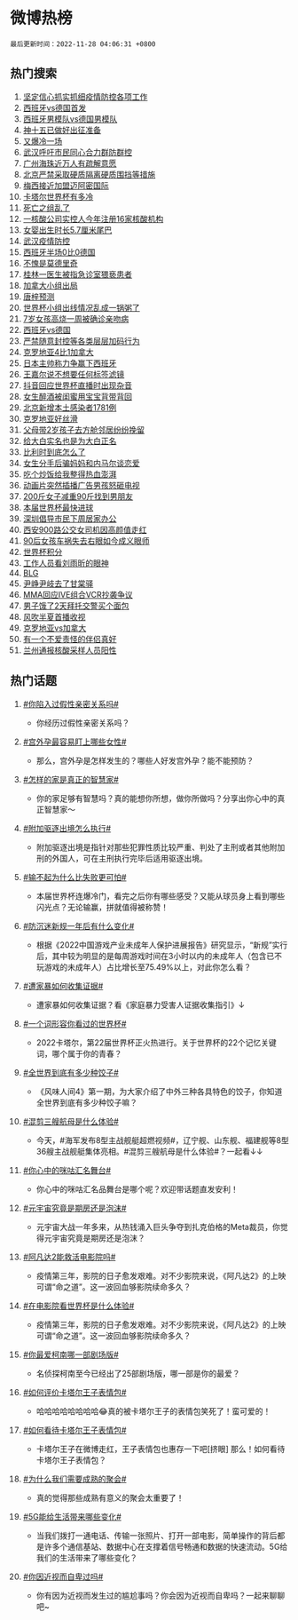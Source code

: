 # 微博热榜

`最后更新时间：2022-11-28 04:06:31 +0800`

## 热门搜索

1. [坚定信心抓实抓细疫情防控各项工作](https://m.weibo.cn/search?containerid=100103type%3D1%26t%3D10%26q%3D%23%E5%9D%9A%E5%AE%9A%E4%BF%A1%E5%BF%83%E6%8A%93%E5%AE%9E%E6%8A%93%E7%BB%86%E7%96%AB%E6%83%85%E9%98%B2%E6%8E%A7%E5%90%84%E9%A1%B9%E5%B7%A5%E4%BD%9C%23&stream_entry_id=51&isnewpage=1&extparam=seat%3D1%26cate%3D10103%26pos%3D0%26dgr%3D0%26c_type%3D51%26filter_type%3Drealtimehot%26display_time%3D1669579590%26pre_seqid%3D166957959002402516659&luicode=10000011&lfid=106003type%253D25%2526t%253D3%2526disable_hot%253D1%2526filter_type%253Drealtimehot)
1. [西班牙vs德国首发](https://m.weibo.cn/search?containerid=100103type%3D1%26t%3D10%26q%3D%23%E8%A5%BF%E7%8F%AD%E7%89%99vs%E5%BE%B7%E5%9B%BD%E9%A6%96%E5%8F%91%23&stream_entry_id=31&isnewpage=1&extparam=seat%3D1%26lcate%3D5001%26cate%3D5001%26band_rank%3D1%26filter_type%3Drealtimehot%26flag%3D1%26dgr%3D0%26realpos%3D1%26q%3D%2523%25E8%25A5%25BF%25E7%258F%25AD%25E7%2589%2599vs%25E5%25BE%25B7%25E5%259B%25BD%25E9%25A6%2596%25E5%258F%2591%2523%26c_type%3D31%26pos%3D0%26display_time%3D1669579590%26pre_seqid%3D166957959002402516659&luicode=10000011&lfid=106003type%253D25%2526t%253D3%2526disable_hot%253D1%2526filter_type%253Drealtimehot)
1. [西班牙男模队vs德国男模队](https://m.weibo.cn/search?containerid=100103type%3D1%26t%3D10%26q%3D%23%E8%A5%BF%E7%8F%AD%E7%89%99%E7%94%B7%E6%A8%A1%E9%98%9Fvs%E5%BE%B7%E5%9B%BD%E7%94%B7%E6%A8%A1%E9%98%9F%23&stream_entry_id=31&isnewpage=1&extparam=seat%3D1%26lcate%3D5001%26cate%3D5001%26band_rank%3D2%26filter_type%3Drealtimehot%26flag%3D1%26dgr%3D0%26realpos%3D2%26q%3D%2523%25E8%25A5%25BF%25E7%258F%25AD%25E7%2589%2599%25E7%2594%25B7%25E6%25A8%25A1%25E9%2598%259Fvs%25E5%25BE%25B7%25E5%259B%25BD%25E7%2594%25B7%25E6%25A8%25A1%25E9%2598%259F%2523%26c_type%3D31%26pos%3D1%26display_time%3D1669579590%26pre_seqid%3D166957959002402516659&luicode=10000011&lfid=106003type%253D25%2526t%253D3%2526disable_hot%253D1%2526filter_type%253Drealtimehot)
1. [神十五已做好出征准备](https://m.weibo.cn/search?containerid=100103type%3D1%26t%3D10%26q%3D%23%E7%A5%9E%E5%8D%81%E4%BA%94%E5%B7%B2%E5%81%9A%E5%A5%BD%E5%87%BA%E5%BE%81%E5%87%86%E5%A4%87%23&stream_entry_id=31&isnewpage=1&extparam=seat%3D1%26lcate%3D5001%26cate%3D5001%26band_rank%3D3%26filter_type%3Drealtimehot%26flag%3D0%26dgr%3D0%26realpos%3D3%26q%3D%2523%25E7%25A5%259E%25E5%258D%2581%25E4%25BA%2594%25E5%25B7%25B2%25E5%2581%259A%25E5%25A5%25BD%25E5%2587%25BA%25E5%25BE%2581%25E5%2587%2586%25E5%25A4%2587%2523%26c_type%3D31%26pos%3D2%26display_time%3D1669579590%26pre_seqid%3D166957959002402516659&luicode=10000011&lfid=106003type%253D25%2526t%253D3%2526disable_hot%253D1%2526filter_type%253Drealtimehot)
1. [又爆冷一场](https://m.weibo.cn/search?containerid=100103type%3D1%26t%3D10%26q%3D%23%E5%8F%88%E7%88%86%E5%86%B7%E4%B8%80%E5%9C%BA%23&stream_entry_id=31&isnewpage=1&extparam=seat%3D1%26lcate%3D5001%26cate%3D5001%26band_rank%3D4%26filter_type%3Drealtimehot%26flag%3D2%26dgr%3D0%26realpos%3D4%26q%3D%2523%25E5%258F%2588%25E7%2588%2586%25E5%2586%25B7%25E4%25B8%2580%25E5%259C%25BA%2523%26c_type%3D31%26pos%3D3%26display_time%3D1669579590%26pre_seqid%3D166957959002402516659&luicode=10000011&lfid=106003type%253D25%2526t%253D3%2526disable_hot%253D1%2526filter_type%253Drealtimehot)
1. [武汉呼吁市民同心合力群防群控](https://m.weibo.cn/search?containerid=100103type%3D1%26t%3D10%26q%3D%23%E6%AD%A6%E6%B1%89%E5%91%BC%E5%90%81%E5%B8%82%E6%B0%91%E5%90%8C%E5%BF%83%E5%90%88%E5%8A%9B%E7%BE%A4%E9%98%B2%E7%BE%A4%E6%8E%A7%23&stream_entry_id=31&isnewpage=1&extparam=seat%3D1%26lcate%3D5001%26cate%3D5001%26band_rank%3D5%26filter_type%3Drealtimehot%26flag%3D2%26dgr%3D0%26realpos%3D5%26q%3D%2523%25E6%25AD%25A6%25E6%25B1%2589%25E5%2591%25BC%25E5%2590%2581%25E5%25B8%2582%25E6%25B0%2591%25E5%2590%258C%25E5%25BF%2583%25E5%2590%2588%25E5%258A%259B%25E7%25BE%25A4%25E9%2598%25B2%25E7%25BE%25A4%25E6%258E%25A7%2523%26c_type%3D31%26pos%3D4%26display_time%3D1669579590%26pre_seqid%3D166957959002402516659&luicode=10000011&lfid=106003type%253D25%2526t%253D3%2526disable_hot%253D1%2526filter_type%253Drealtimehot)
1. [广州海珠近万人有疏解意愿](https://m.weibo.cn/search?containerid=100103type%3D1%26t%3D10%26q%3D%23%E5%B9%BF%E5%B7%9E%E6%B5%B7%E7%8F%A0%E8%BF%91%E4%B8%87%E4%BA%BA%E6%9C%89%E7%96%8F%E8%A7%A3%E6%84%8F%E6%84%BF%23&stream_entry_id=31&isnewpage=1&extparam=seat%3D1%26lcate%3D5001%26cate%3D5001%26band_rank%3D6%26filter_type%3Drealtimehot%26flag%3D16%26dgr%3D0%26realpos%3D6%26q%3D%2523%25E5%25B9%25BF%25E5%25B7%259E%25E6%25B5%25B7%25E7%258F%25A0%25E8%25BF%2591%25E4%25B8%2587%25E4%25BA%25BA%25E6%259C%2589%25E7%2596%258F%25E8%25A7%25A3%25E6%2584%258F%25E6%2584%25BF%2523%26c_type%3D31%26pos%3D5%26display_time%3D1669579590%26pre_seqid%3D166957959002402516659&luicode=10000011&lfid=106003type%253D25%2526t%253D3%2526disable_hot%253D1%2526filter_type%253Drealtimehot)
1. [北京严禁采取硬质隔离硬质围挡等措施](https://m.weibo.cn/search?containerid=100103type%3D1%26t%3D10%26q%3D%23%E5%8C%97%E4%BA%AC%E4%B8%A5%E7%A6%81%E9%87%87%E5%8F%96%E7%A1%AC%E8%B4%A8%E9%9A%94%E7%A6%BB%E7%A1%AC%E8%B4%A8%E5%9B%B4%E6%8C%A1%E7%AD%89%E6%8E%AA%E6%96%BD%23&stream_entry_id=31&isnewpage=1&extparam=seat%3D1%26lcate%3D5001%26cate%3D5001%26band_rank%3D7%26filter_type%3Drealtimehot%26flag%3D16%26dgr%3D0%26realpos%3D7%26q%3D%2523%25E5%258C%2597%25E4%25BA%25AC%25E4%25B8%25A5%25E7%25A6%2581%25E9%2587%2587%25E5%258F%2596%25E7%25A1%25AC%25E8%25B4%25A8%25E9%259A%2594%25E7%25A6%25BB%25E7%25A1%25AC%25E8%25B4%25A8%25E5%259B%25B4%25E6%258C%25A1%25E7%25AD%2589%25E6%258E%25AA%25E6%2596%25BD%2523%26c_type%3D31%26pos%3D6%26display_time%3D1669579590%26pre_seqid%3D166957959002402516659&luicode=10000011&lfid=106003type%253D25%2526t%253D3%2526disable_hot%253D1%2526filter_type%253Drealtimehot)
1. [梅西接近加盟迈阿密国际](https://m.weibo.cn/search?containerid=100103type%3D1%26t%3D10%26q%3D%23%E6%A2%85%E8%A5%BF%E6%8E%A5%E8%BF%91%E5%8A%A0%E7%9B%9F%E8%BF%88%E9%98%BF%E5%AF%86%E5%9B%BD%E9%99%85%23&stream_entry_id=31&isnewpage=1&extparam=seat%3D1%26lcate%3D5001%26cate%3D5001%26band_rank%3D8%26filter_type%3Drealtimehot%26flag%3D0%26dgr%3D0%26realpos%3D8%26q%3D%2523%25E6%25A2%2585%25E8%25A5%25BF%25E6%258E%25A5%25E8%25BF%2591%25E5%258A%25A0%25E7%259B%259F%25E8%25BF%2588%25E9%2598%25BF%25E5%25AF%2586%25E5%259B%25BD%25E9%2599%2585%2523%26c_type%3D31%26pos%3D7%26display_time%3D1669579590%26pre_seqid%3D166957959002402516659&luicode=10000011&lfid=106003type%253D25%2526t%253D3%2526disable_hot%253D1%2526filter_type%253Drealtimehot)
1. [卡塔尔世界杯有多冷](https://m.weibo.cn/search?containerid=100103type%3D1%26t%3D10%26q%3D%23%E5%8D%A1%E5%A1%94%E5%B0%94%E4%B8%96%E7%95%8C%E6%9D%AF%E6%9C%89%E5%A4%9A%E5%86%B7%23&stream_entry_id=31&isnewpage=1&extparam=seat%3D1%26lcate%3D5001%26cate%3D5001%26band_rank%3D9%26filter_type%3Drealtimehot%26flag%3D0%26dgr%3D0%26realpos%3D9%26q%3D%2523%25E5%258D%25A1%25E5%25A1%2594%25E5%25B0%2594%25E4%25B8%2596%25E7%2595%258C%25E6%259D%25AF%25E6%259C%2589%25E5%25A4%259A%25E5%2586%25B7%2523%26c_type%3D31%26pos%3D8%26display_time%3D1669579590%26pre_seqid%3D166957959002402516659&luicode=10000011&lfid=106003type%253D25%2526t%253D3%2526disable_hot%253D1%2526filter_type%253Drealtimehot)
1. [死亡之组乱了](https://m.weibo.cn/search?containerid=100103type%3D1%26t%3D10%26q%3D%23%E6%AD%BB%E4%BA%A1%E4%B9%8B%E7%BB%84%E4%B9%B1%E4%BA%86%23&stream_entry_id=31&isnewpage=1&extparam=seat%3D1%26lcate%3D5001%26cate%3D5001%26band_rank%3D10%26filter_type%3Drealtimehot%26flag%3D0%26dgr%3D0%26realpos%3D10%26q%3D%2523%25E6%25AD%25BB%25E4%25BA%25A1%25E4%25B9%258B%25E7%25BB%2584%25E4%25B9%25B1%25E4%25BA%2586%2523%26c_type%3D31%26pos%3D9%26display_time%3D1669579590%26pre_seqid%3D166957959002402516659&luicode=10000011&lfid=106003type%253D25%2526t%253D3%2526disable_hot%253D1%2526filter_type%253Drealtimehot)
1. [一核酸公司实控人今年注册16家核酸机构](https://m.weibo.cn/search?containerid=100103type%3D1%26t%3D10%26q%3D%23%E4%B8%80%E6%A0%B8%E9%85%B8%E5%85%AC%E5%8F%B8%E5%AE%9E%E6%8E%A7%E4%BA%BA%E4%BB%8A%E5%B9%B4%E6%B3%A8%E5%86%8C16%E5%AE%B6%E6%A0%B8%E9%85%B8%E6%9C%BA%E6%9E%84%23&stream_entry_id=31&isnewpage=1&extparam=seat%3D1%26lcate%3D5001%26cate%3D5001%26band_rank%3D11%26filter_type%3Drealtimehot%26flag%3D2%26dgr%3D0%26realpos%3D11%26q%3D%2523%25E4%25B8%2580%25E6%25A0%25B8%25E9%2585%25B8%25E5%2585%25AC%25E5%258F%25B8%25E5%25AE%259E%25E6%258E%25A7%25E4%25BA%25BA%25E4%25BB%258A%25E5%25B9%25B4%25E6%25B3%25A8%25E5%2586%258C16%25E5%25AE%25B6%25E6%25A0%25B8%25E9%2585%25B8%25E6%259C%25BA%25E6%259E%2584%2523%26c_type%3D31%26pos%3D10%26display_time%3D1669579590%26pre_seqid%3D166957959002402516659&luicode=10000011&lfid=106003type%253D25%2526t%253D3%2526disable_hot%253D1%2526filter_type%253Drealtimehot)
1. [女婴出生时长5.7厘米尾巴](https://m.weibo.cn/search?containerid=100103type%3D1%26t%3D10%26q%3D%23%E5%A5%B3%E5%A9%B4%E5%87%BA%E7%94%9F%E6%97%B6%E9%95%BF5.7%E5%8E%98%E7%B1%B3%E5%B0%BE%E5%B7%B4%23&stream_entry_id=31&isnewpage=1&extparam=seat%3D1%26lcate%3D5001%26cate%3D5001%26band_rank%3D12%26filter_type%3Drealtimehot%26flag%3D2%26dgr%3D0%26realpos%3D12%26q%3D%2523%25E5%25A5%25B3%25E5%25A9%25B4%25E5%2587%25BA%25E7%2594%259F%25E6%2597%25B6%25E9%2595%25BF5.7%25E5%258E%2598%25E7%25B1%25B3%25E5%25B0%25BE%25E5%25B7%25B4%2523%26c_type%3D31%26pos%3D11%26display_time%3D1669579590%26pre_seqid%3D166957959002402516659&luicode=10000011&lfid=106003type%253D25%2526t%253D3%2526disable_hot%253D1%2526filter_type%253Drealtimehot)
1. [武汉疫情防控](https://m.weibo.cn/search?containerid=100103type%3D1%26t%3D10%26q%3D%23%E6%AD%A6%E6%B1%89%E7%96%AB%E6%83%85%E9%98%B2%E6%8E%A7%23&stream_entry_id=31&isnewpage=1&extparam=seat%3D1%26lcate%3D5001%26cate%3D5001%26band_rank%3D13%26filter_type%3Drealtimehot%26flag%3D0%26dgr%3D0%26realpos%3D13%26q%3D%2523%25E6%25AD%25A6%25E6%25B1%2589%25E7%2596%25AB%25E6%2583%2585%25E9%2598%25B2%25E6%258E%25A7%2523%26c_type%3D31%26pos%3D12%26display_time%3D1669579590%26pre_seqid%3D166957959002402516659&luicode=10000011&lfid=106003type%253D25%2526t%253D3%2526disable_hot%253D1%2526filter_type%253Drealtimehot)
1. [西班牙半场0比0德国](https://m.weibo.cn/search?containerid=100103type%3D1%26t%3D10%26q%3D%23%E8%A5%BF%E7%8F%AD%E7%89%99%E5%8D%8A%E5%9C%BA0%E6%AF%940%E5%BE%B7%E5%9B%BD%23&stream_entry_id=31&isnewpage=1&extparam=seat%3D1%26lcate%3D5001%26cate%3D5001%26band_rank%3D14%26filter_type%3Drealtimehot%26flag%3D1%26dgr%3D0%26realpos%3D14%26q%3D%2523%25E8%25A5%25BF%25E7%258F%25AD%25E7%2589%2599%25E5%258D%258A%25E5%259C%25BA0%25E6%25AF%25940%25E5%25BE%25B7%25E5%259B%25BD%2523%26c_type%3D31%26pos%3D13%26display_time%3D1669579590%26pre_seqid%3D166957959002402516659&luicode=10000011&lfid=106003type%253D25%2526t%253D3%2526disable_hot%253D1%2526filter_type%253Drealtimehot)
1. [不愧是莫德里奇](https://m.weibo.cn/search?containerid=100103type%3D1%26t%3D10%26q%3D%23%E4%B8%8D%E6%84%A7%E6%98%AF%E8%8E%AB%E5%BE%B7%E9%87%8C%E5%A5%87%23&stream_entry_id=31&isnewpage=1&extparam=seat%3D1%26lcate%3D5001%26cate%3D5001%26band_rank%3D15%26filter_type%3Drealtimehot%26flag%3D1%26dgr%3D0%26realpos%3D15%26q%3D%2523%25E4%25B8%258D%25E6%2584%25A7%25E6%2598%25AF%25E8%258E%25AB%25E5%25BE%25B7%25E9%2587%258C%25E5%25A5%2587%2523%26c_type%3D31%26pos%3D14%26display_time%3D1669579590%26pre_seqid%3D166957959002402516659&luicode=10000011&lfid=106003type%253D25%2526t%253D3%2526disable_hot%253D1%2526filter_type%253Drealtimehot)
1. [桂林一医生被指急诊室猥亵患者](https://m.weibo.cn/search?containerid=100103type%3D1%26t%3D10%26q%3D%23%E6%A1%82%E6%9E%97%E4%B8%80%E5%8C%BB%E7%94%9F%E8%A2%AB%E6%8C%87%E6%80%A5%E8%AF%8A%E5%AE%A4%E7%8C%A5%E4%BA%B5%E6%82%A3%E8%80%85%23&stream_entry_id=31&isnewpage=1&extparam=seat%3D1%26lcate%3D5001%26cate%3D5001%26band_rank%3D16%26filter_type%3Drealtimehot%26flag%3D0%26dgr%3D0%26realpos%3D16%26q%3D%2523%25E6%25A1%2582%25E6%259E%2597%25E4%25B8%2580%25E5%258C%25BB%25E7%2594%259F%25E8%25A2%25AB%25E6%258C%2587%25E6%2580%25A5%25E8%25AF%258A%25E5%25AE%25A4%25E7%258C%25A5%25E4%25BA%25B5%25E6%2582%25A3%25E8%2580%2585%2523%26c_type%3D31%26pos%3D15%26display_time%3D1669579590%26pre_seqid%3D166957959002402516659&luicode=10000011&lfid=106003type%253D25%2526t%253D3%2526disable_hot%253D1%2526filter_type%253Drealtimehot)
1. [加拿大小组出局](https://m.weibo.cn/search?containerid=100103type%3D1%26t%3D10%26q%3D%23%E5%8A%A0%E6%8B%BF%E5%A4%A7%E5%B0%8F%E7%BB%84%E5%87%BA%E5%B1%80%23&stream_entry_id=31&isnewpage=1&extparam=seat%3D1%26lcate%3D5001%26cate%3D5001%26band_rank%3D17%26filter_type%3Drealtimehot%26flag%3D0%26dgr%3D0%26realpos%3D17%26q%3D%2523%25E5%258A%25A0%25E6%258B%25BF%25E5%25A4%25A7%25E5%25B0%258F%25E7%25BB%2584%25E5%2587%25BA%25E5%25B1%2580%2523%26c_type%3D31%26pos%3D16%26display_time%3D1669579590%26pre_seqid%3D166957959002402516659&luicode=10000011&lfid=106003type%253D25%2526t%253D3%2526disable_hot%253D1%2526filter_type%253Drealtimehot)
1. [唐梓预测](https://m.weibo.cn/search?containerid=100103type%3D1%26t%3D10%26q%3D%23%E5%94%90%E6%A2%93%E9%A2%84%E6%B5%8B%23&stream_entry_id=31&isnewpage=1&extparam=seat%3D1%26lcate%3D5001%26cate%3D5001%26band_rank%3D18%26filter_type%3Drealtimehot%26flag%3D2%26dgr%3D0%26realpos%3D18%26q%3D%2523%25E5%2594%2590%25E6%25A2%2593%25E9%25A2%2584%25E6%25B5%258B%2523%26c_type%3D31%26pos%3D17%26display_time%3D1669579590%26pre_seqid%3D166957959002402516659&luicode=10000011&lfid=106003type%253D25%2526t%253D3%2526disable_hot%253D1%2526filter_type%253Drealtimehot)
1. [世界杯小组出线情况乱成一锅粥了](https://m.weibo.cn/search?containerid=100103type%3D1%26t%3D10%26q%3D%23%E4%B8%96%E7%95%8C%E6%9D%AF%E5%B0%8F%E7%BB%84%E5%87%BA%E7%BA%BF%E6%83%85%E5%86%B5%E4%B9%B1%E6%88%90%E4%B8%80%E9%94%85%E7%B2%A5%E4%BA%86%23&stream_entry_id=31&isnewpage=1&extparam=seat%3D1%26lcate%3D5001%26cate%3D5001%26band_rank%3D19%26filter_type%3Drealtimehot%26flag%3D0%26dgr%3D0%26realpos%3D19%26q%3D%2523%25E4%25B8%2596%25E7%2595%258C%25E6%259D%25AF%25E5%25B0%258F%25E7%25BB%2584%25E5%2587%25BA%25E7%25BA%25BF%25E6%2583%2585%25E5%2586%25B5%25E4%25B9%25B1%25E6%2588%2590%25E4%25B8%2580%25E9%2594%2585%25E7%25B2%25A5%25E4%25BA%2586%2523%26c_type%3D31%26pos%3D18%26display_time%3D1669579590%26pre_seqid%3D166957959002402516659&luicode=10000011&lfid=106003type%253D25%2526t%253D3%2526disable_hot%253D1%2526filter_type%253Drealtimehot)
1. [7岁女孩高烧一周被确诊亲吻病](https://m.weibo.cn/search?containerid=100103type%3D1%26t%3D10%26q%3D%237%E5%B2%81%E5%A5%B3%E5%AD%A9%E9%AB%98%E7%83%A7%E4%B8%80%E5%91%A8%E8%A2%AB%E7%A1%AE%E8%AF%8A%E4%BA%B2%E5%90%BB%E7%97%85%23&stream_entry_id=31&isnewpage=1&extparam=seat%3D1%26lcate%3D5001%26cate%3D5001%26band_rank%3D20%26filter_type%3Drealtimehot%26flag%3D0%26dgr%3D0%26realpos%3D20%26q%3D%25237%25E5%25B2%2581%25E5%25A5%25B3%25E5%25AD%25A9%25E9%25AB%2598%25E7%2583%25A7%25E4%25B8%2580%25E5%2591%25A8%25E8%25A2%25AB%25E7%25A1%25AE%25E8%25AF%258A%25E4%25BA%25B2%25E5%2590%25BB%25E7%2597%2585%2523%26c_type%3D31%26pos%3D19%26display_time%3D1669579590%26pre_seqid%3D166957959002402516659&luicode=10000011&lfid=106003type%253D25%2526t%253D3%2526disable_hot%253D1%2526filter_type%253Drealtimehot)
1. [西班牙vs德国](https://m.weibo.cn/search?containerid=100103type%3D1%26t%3D10%26q%3D%23%E8%A5%BF%E7%8F%AD%E7%89%99vs%E5%BE%B7%E5%9B%BD%23&stream_entry_id=31&isnewpage=1&extparam=seat%3D1%26lcate%3D5001%26cate%3D5001%26band_rank%3D21%26filter_type%3Drealtimehot%26flag%3D0%26dgr%3D0%26realpos%3D21%26q%3D%2523%25E8%25A5%25BF%25E7%258F%25AD%25E7%2589%2599vs%25E5%25BE%25B7%25E5%259B%25BD%2523%26c_type%3D31%26pos%3D20%26display_time%3D1669579590%26pre_seqid%3D166957959002402516659&luicode=10000011&lfid=106003type%253D25%2526t%253D3%2526disable_hot%253D1%2526filter_type%253Drealtimehot)
1. [严禁随意封控等各类层层加码行为](https://m.weibo.cn/search?containerid=100103type%3D1%26t%3D10%26q%3D%23%E4%B8%A5%E7%A6%81%E9%9A%8F%E6%84%8F%E5%B0%81%E6%8E%A7%E7%AD%89%E5%90%84%E7%B1%BB%E5%B1%82%E5%B1%82%E5%8A%A0%E7%A0%81%E8%A1%8C%E4%B8%BA%23&stream_entry_id=31&isnewpage=1&extparam=seat%3D1%26lcate%3D5001%26cate%3D5001%26band_rank%3D22%26filter_type%3Drealtimehot%26flag%3D0%26dgr%3D0%26realpos%3D22%26q%3D%2523%25E4%25B8%25A5%25E7%25A6%2581%25E9%259A%258F%25E6%2584%258F%25E5%25B0%2581%25E6%258E%25A7%25E7%25AD%2589%25E5%2590%2584%25E7%25B1%25BB%25E5%25B1%2582%25E5%25B1%2582%25E5%258A%25A0%25E7%25A0%2581%25E8%25A1%258C%25E4%25B8%25BA%2523%26c_type%3D31%26pos%3D21%26display_time%3D1669579590%26pre_seqid%3D166957959002402516659&luicode=10000011&lfid=106003type%253D25%2526t%253D3%2526disable_hot%253D1%2526filter_type%253Drealtimehot)
1. [克罗地亚4比1加拿大](https://m.weibo.cn/search?containerid=100103type%3D1%26t%3D10%26q%3D%23%E5%85%8B%E7%BD%97%E5%9C%B0%E4%BA%9A4%E6%AF%941%E5%8A%A0%E6%8B%BF%E5%A4%A7%23&stream_entry_id=31&isnewpage=1&extparam=seat%3D1%26lcate%3D5001%26cate%3D5001%26band_rank%3D23%26filter_type%3Drealtimehot%26flag%3D0%26dgr%3D0%26realpos%3D23%26q%3D%2523%25E5%2585%258B%25E7%25BD%2597%25E5%259C%25B0%25E4%25BA%259A4%25E6%25AF%25941%25E5%258A%25A0%25E6%258B%25BF%25E5%25A4%25A7%2523%26c_type%3D31%26pos%3D22%26display_time%3D1669579590%26pre_seqid%3D166957959002402516659&luicode=10000011&lfid=106003type%253D25%2526t%253D3%2526disable_hot%253D1%2526filter_type%253Drealtimehot)
1. [日本主帅称力争赢下西班牙](https://m.weibo.cn/search?containerid=100103type%3D1%26t%3D10%26q%3D%23%E6%97%A5%E6%9C%AC%E4%B8%BB%E5%B8%85%E7%A7%B0%E5%8A%9B%E4%BA%89%E8%B5%A2%E4%B8%8B%E8%A5%BF%E7%8F%AD%E7%89%99%23&stream_entry_id=31&isnewpage=1&extparam=seat%3D1%26lcate%3D5001%26cate%3D5001%26band_rank%3D24%26filter_type%3Drealtimehot%26flag%3D0%26dgr%3D0%26realpos%3D24%26q%3D%2523%25E6%2597%25A5%25E6%259C%25AC%25E4%25B8%25BB%25E5%25B8%2585%25E7%25A7%25B0%25E5%258A%259B%25E4%25BA%2589%25E8%25B5%25A2%25E4%25B8%258B%25E8%25A5%25BF%25E7%258F%25AD%25E7%2589%2599%2523%26c_type%3D31%26pos%3D23%26display_time%3D1669579590%26pre_seqid%3D166957959002402516659&luicode=10000011&lfid=106003type%253D25%2526t%253D3%2526disable_hot%253D1%2526filter_type%253Drealtimehot)
1. [王嘉尔说不想要任何标签滤镜](https://m.weibo.cn/search?containerid=100103type%3D1%26t%3D10%26q%3D%23%E7%8E%8B%E5%98%89%E5%B0%94%E8%AF%B4%E4%B8%8D%E6%83%B3%E8%A6%81%E4%BB%BB%E4%BD%95%E6%A0%87%E7%AD%BE%E6%BB%A4%E9%95%9C%23&stream_entry_id=31&isnewpage=1&extparam=seat%3D1%26lcate%3D5001%26cate%3D5001%26band_rank%3D25%26filter_type%3Drealtimehot%26flag%3D0%26dgr%3D0%26realpos%3D25%26q%3D%2523%25E7%258E%258B%25E5%2598%2589%25E5%25B0%2594%25E8%25AF%25B4%25E4%25B8%258D%25E6%2583%25B3%25E8%25A6%2581%25E4%25BB%25BB%25E4%25BD%2595%25E6%25A0%2587%25E7%25AD%25BE%25E6%25BB%25A4%25E9%2595%259C%2523%26c_type%3D31%26pos%3D24%26display_time%3D1669579590%26pre_seqid%3D166957959002402516659&luicode=10000011&lfid=106003type%253D25%2526t%253D3%2526disable_hot%253D1%2526filter_type%253Drealtimehot)
1. [抖音回应世界杯直播时出现杂音](https://m.weibo.cn/search?containerid=100103type%3D1%26t%3D10%26q%3D%23%E6%8A%96%E9%9F%B3%E5%9B%9E%E5%BA%94%E4%B8%96%E7%95%8C%E6%9D%AF%E7%9B%B4%E6%92%AD%E6%97%B6%E5%87%BA%E7%8E%B0%E6%9D%82%E9%9F%B3%23&stream_entry_id=31&isnewpage=1&extparam=seat%3D1%26lcate%3D5001%26cate%3D5001%26band_rank%3D26%26filter_type%3Drealtimehot%26flag%3D0%26dgr%3D0%26realpos%3D26%26q%3D%2523%25E6%258A%2596%25E9%259F%25B3%25E5%259B%259E%25E5%25BA%2594%25E4%25B8%2596%25E7%2595%258C%25E6%259D%25AF%25E7%259B%25B4%25E6%2592%25AD%25E6%2597%25B6%25E5%2587%25BA%25E7%258E%25B0%25E6%259D%2582%25E9%259F%25B3%2523%26c_type%3D31%26pos%3D25%26display_time%3D1669579590%26pre_seqid%3D166957959002402516659&luicode=10000011&lfid=106003type%253D25%2526t%253D3%2526disable_hot%253D1%2526filter_type%253Drealtimehot)
1. [女生醉酒被闺蜜用宝宝背带背回](https://m.weibo.cn/search?containerid=100103type%3D1%26t%3D10%26q%3D%23%E5%A5%B3%E7%94%9F%E9%86%89%E9%85%92%E8%A2%AB%E9%97%BA%E8%9C%9C%E7%94%A8%E5%AE%9D%E5%AE%9D%E8%83%8C%E5%B8%A6%E8%83%8C%E5%9B%9E%23&stream_entry_id=31&isnewpage=1&extparam=seat%3D1%26lcate%3D5001%26cate%3D5001%26band_rank%3D27%26filter_type%3Drealtimehot%26flag%3D0%26dgr%3D0%26realpos%3D27%26q%3D%2523%25E5%25A5%25B3%25E7%2594%259F%25E9%2586%2589%25E9%2585%2592%25E8%25A2%25AB%25E9%2597%25BA%25E8%259C%259C%25E7%2594%25A8%25E5%25AE%259D%25E5%25AE%259D%25E8%2583%258C%25E5%25B8%25A6%25E8%2583%258C%25E5%259B%259E%2523%26c_type%3D31%26pos%3D26%26display_time%3D1669579590%26pre_seqid%3D166957959002402516659&luicode=10000011&lfid=106003type%253D25%2526t%253D3%2526disable_hot%253D1%2526filter_type%253Drealtimehot)
1. [北京新增本土感染者1781例](https://m.weibo.cn/search?containerid=100103type%3D1%26t%3D10%26q%3D%23%E5%8C%97%E4%BA%AC%E6%96%B0%E5%A2%9E%E6%9C%AC%E5%9C%9F%E6%84%9F%E6%9F%93%E8%80%851781%E4%BE%8B%23&stream_entry_id=31&isnewpage=1&extparam=seat%3D1%26lcate%3D5001%26cate%3D5001%26band_rank%3D28%26filter_type%3Drealtimehot%26flag%3D0%26dgr%3D0%26realpos%3D28%26q%3D%2523%25E5%258C%2597%25E4%25BA%25AC%25E6%2596%25B0%25E5%25A2%259E%25E6%259C%25AC%25E5%259C%259F%25E6%2584%259F%25E6%259F%2593%25E8%2580%25851781%25E4%25BE%258B%2523%26c_type%3D31%26pos%3D27%26display_time%3D1669579590%26pre_seqid%3D166957959002402516659&luicode=10000011&lfid=106003type%253D25%2526t%253D3%2526disable_hot%253D1%2526filter_type%253Drealtimehot)
1. [克罗地亚好丝滑](https://m.weibo.cn/search?containerid=100103type%3D1%26t%3D10%26q%3D%23%E5%85%8B%E7%BD%97%E5%9C%B0%E4%BA%9A%E5%A5%BD%E4%B8%9D%E6%BB%91%23&stream_entry_id=31&isnewpage=1&extparam=seat%3D1%26lcate%3D5001%26cate%3D5001%26band_rank%3D29%26filter_type%3Drealtimehot%26flag%3D0%26dgr%3D0%26realpos%3D29%26q%3D%2523%25E5%2585%258B%25E7%25BD%2597%25E5%259C%25B0%25E4%25BA%259A%25E5%25A5%25BD%25E4%25B8%259D%25E6%25BB%2591%2523%26c_type%3D31%26pos%3D28%26display_time%3D1669579590%26pre_seqid%3D166957959002402516659&luicode=10000011&lfid=106003type%253D25%2526t%253D3%2526disable_hot%253D1%2526filter_type%253Drealtimehot)
1. [父母带2岁孩子去方舱邻居纷纷挽留](https://m.weibo.cn/search?containerid=100103type%3D1%26t%3D10%26q%3D%23%E7%88%B6%E6%AF%8D%E5%B8%A62%E5%B2%81%E5%AD%A9%E5%AD%90%E5%8E%BB%E6%96%B9%E8%88%B1%E9%82%BB%E5%B1%85%E7%BA%B7%E7%BA%B7%E6%8C%BD%E7%95%99%23&stream_entry_id=31&isnewpage=1&extparam=seat%3D1%26lcate%3D5001%26cate%3D5001%26band_rank%3D30%26filter_type%3Drealtimehot%26flag%3D0%26dgr%3D0%26realpos%3D30%26q%3D%2523%25E7%2588%25B6%25E6%25AF%258D%25E5%25B8%25A62%25E5%25B2%2581%25E5%25AD%25A9%25E5%25AD%2590%25E5%258E%25BB%25E6%2596%25B9%25E8%2588%25B1%25E9%2582%25BB%25E5%25B1%2585%25E7%25BA%25B7%25E7%25BA%25B7%25E6%258C%25BD%25E7%2595%2599%2523%26c_type%3D31%26pos%3D29%26display_time%3D1669579590%26pre_seqid%3D166957959002402516659&luicode=10000011&lfid=106003type%253D25%2526t%253D3%2526disable_hot%253D1%2526filter_type%253Drealtimehot)
1. [给大白实名也是为大白正名](https://m.weibo.cn/search?containerid=100103type%3D1%26t%3D10%26q%3D%23%E7%BB%99%E5%A4%A7%E7%99%BD%E5%AE%9E%E5%90%8D%E4%B9%9F%E6%98%AF%E4%B8%BA%E5%A4%A7%E7%99%BD%E6%AD%A3%E5%90%8D%23&stream_entry_id=31&isnewpage=1&extparam=seat%3D1%26lcate%3D5001%26cate%3D5001%26band_rank%3D31%26filter_type%3Drealtimehot%26flag%3D0%26dgr%3D0%26realpos%3D31%26q%3D%2523%25E7%25BB%2599%25E5%25A4%25A7%25E7%2599%25BD%25E5%25AE%259E%25E5%2590%258D%25E4%25B9%259F%25E6%2598%25AF%25E4%25B8%25BA%25E5%25A4%25A7%25E7%2599%25BD%25E6%25AD%25A3%25E5%2590%258D%2523%26c_type%3D31%26pos%3D30%26display_time%3D1669579590%26pre_seqid%3D166957959002402516659&luicode=10000011&lfid=106003type%253D25%2526t%253D3%2526disable_hot%253D1%2526filter_type%253Drealtimehot)
1. [比利时到底怎么了](https://m.weibo.cn/search?containerid=100103type%3D1%26t%3D10%26q%3D%23%E6%AF%94%E5%88%A9%E6%97%B6%E5%88%B0%E5%BA%95%E6%80%8E%E4%B9%88%E4%BA%86%23&stream_entry_id=31&isnewpage=1&extparam=seat%3D1%26lcate%3D5001%26cate%3D5001%26band_rank%3D32%26filter_type%3Drealtimehot%26flag%3D0%26dgr%3D0%26realpos%3D32%26q%3D%2523%25E6%25AF%2594%25E5%2588%25A9%25E6%2597%25B6%25E5%2588%25B0%25E5%25BA%2595%25E6%2580%258E%25E4%25B9%2588%25E4%25BA%2586%2523%26c_type%3D31%26pos%3D31%26display_time%3D1669579590%26pre_seqid%3D166957959002402516659&luicode=10000011&lfid=106003type%253D25%2526t%253D3%2526disable_hot%253D1%2526filter_type%253Drealtimehot)
1. [女生分手后骗妈妈和内马尔谈恋爱](https://m.weibo.cn/search?containerid=100103type%3D1%26t%3D10%26q%3D%23%E5%A5%B3%E7%94%9F%E5%88%86%E6%89%8B%E5%90%8E%E9%AA%97%E5%A6%88%E5%A6%88%E5%92%8C%E5%86%85%E9%A9%AC%E5%B0%94%E8%B0%88%E6%81%8B%E7%88%B1%23&stream_entry_id=31&isnewpage=1&extparam=seat%3D1%26lcate%3D5001%26cate%3D5001%26band_rank%3D33%26filter_type%3Drealtimehot%26flag%3D0%26dgr%3D0%26realpos%3D33%26q%3D%2523%25E5%25A5%25B3%25E7%2594%259F%25E5%2588%2586%25E6%2589%258B%25E5%2590%258E%25E9%25AA%2597%25E5%25A6%2588%25E5%25A6%2588%25E5%2592%258C%25E5%2586%2585%25E9%25A9%25AC%25E5%25B0%2594%25E8%25B0%2588%25E6%2581%258B%25E7%2588%25B1%2523%26c_type%3D31%26pos%3D32%26display_time%3D1669579590%26pre_seqid%3D166957959002402516659&luicode=10000011&lfid=106003type%253D25%2526t%253D3%2526disable_hot%253D1%2526filter_type%253Drealtimehot)
1. [吃个炒饭给我整得热血澎湃](https://m.weibo.cn/search?containerid=100103type%3D1%26t%3D10%26q%3D%23%E5%90%83%E4%B8%AA%E7%82%92%E9%A5%AD%E7%BB%99%E6%88%91%E6%95%B4%E5%BE%97%E7%83%AD%E8%A1%80%E6%BE%8E%E6%B9%83%23&stream_entry_id=31&isnewpage=1&extparam=seat%3D1%26lcate%3D5001%26cate%3D5001%26band_rank%3D34%26filter_type%3Drealtimehot%26flag%3D0%26dgr%3D0%26realpos%3D34%26q%3D%2523%25E5%2590%2583%25E4%25B8%25AA%25E7%2582%2592%25E9%25A5%25AD%25E7%25BB%2599%25E6%2588%2591%25E6%2595%25B4%25E5%25BE%2597%25E7%2583%25AD%25E8%25A1%2580%25E6%25BE%258E%25E6%25B9%2583%2523%26c_type%3D31%26pos%3D33%26display_time%3D1669579590%26pre_seqid%3D166957959002402516659&luicode=10000011&lfid=106003type%253D25%2526t%253D3%2526disable_hot%253D1%2526filter_type%253Drealtimehot)
1. [动画片突然插播广告男孩怒砸电视](https://m.weibo.cn/search?containerid=100103type%3D1%26t%3D10%26q%3D%23%E5%8A%A8%E7%94%BB%E7%89%87%E7%AA%81%E7%84%B6%E6%8F%92%E6%92%AD%E5%B9%BF%E5%91%8A%E7%94%B7%E5%AD%A9%E6%80%92%E7%A0%B8%E7%94%B5%E8%A7%86%23&stream_entry_id=31&isnewpage=1&extparam=seat%3D1%26lcate%3D5001%26cate%3D5001%26band_rank%3D35%26filter_type%3Drealtimehot%26flag%3D0%26dgr%3D0%26realpos%3D35%26q%3D%2523%25E5%258A%25A8%25E7%2594%25BB%25E7%2589%2587%25E7%25AA%2581%25E7%2584%25B6%25E6%258F%2592%25E6%2592%25AD%25E5%25B9%25BF%25E5%2591%258A%25E7%2594%25B7%25E5%25AD%25A9%25E6%2580%2592%25E7%25A0%25B8%25E7%2594%25B5%25E8%25A7%2586%2523%26c_type%3D31%26pos%3D34%26display_time%3D1669579590%26pre_seqid%3D166957959002402516659&luicode=10000011&lfid=106003type%253D25%2526t%253D3%2526disable_hot%253D1%2526filter_type%253Drealtimehot)
1. [200斤女子减重90斤找到男朋友](https://m.weibo.cn/search?containerid=100103type%3D1%26t%3D10%26q%3D%23200%E6%96%A4%E5%A5%B3%E5%AD%90%E5%87%8F%E9%87%8D90%E6%96%A4%E6%89%BE%E5%88%B0%E7%94%B7%E6%9C%8B%E5%8F%8B%23&stream_entry_id=31&isnewpage=1&extparam=seat%3D1%26lcate%3D5001%26cate%3D5001%26band_rank%3D36%26filter_type%3Drealtimehot%26flag%3D0%26dgr%3D0%26realpos%3D36%26q%3D%2523200%25E6%2596%25A4%25E5%25A5%25B3%25E5%25AD%2590%25E5%2587%258F%25E9%2587%258D90%25E6%2596%25A4%25E6%2589%25BE%25E5%2588%25B0%25E7%2594%25B7%25E6%259C%258B%25E5%258F%258B%2523%26c_type%3D31%26pos%3D35%26display_time%3D1669579590%26pre_seqid%3D166957959002402516659&luicode=10000011&lfid=106003type%253D25%2526t%253D3%2526disable_hot%253D1%2526filter_type%253Drealtimehot)
1. [本届世界杯最快进球](https://m.weibo.cn/search?containerid=100103type%3D1%26t%3D10%26q%3D%23%E6%9C%AC%E5%B1%8A%E4%B8%96%E7%95%8C%E6%9D%AF%E6%9C%80%E5%BF%AB%E8%BF%9B%E7%90%83%23&stream_entry_id=31&isnewpage=1&extparam=seat%3D1%26lcate%3D5001%26cate%3D5001%26band_rank%3D37%26filter_type%3Drealtimehot%26flag%3D0%26dgr%3D0%26realpos%3D37%26q%3D%2523%25E6%259C%25AC%25E5%25B1%258A%25E4%25B8%2596%25E7%2595%258C%25E6%259D%25AF%25E6%259C%2580%25E5%25BF%25AB%25E8%25BF%259B%25E7%2590%2583%2523%26c_type%3D31%26pos%3D36%26display_time%3D1669579590%26pre_seqid%3D166957959002402516659&luicode=10000011&lfid=106003type%253D25%2526t%253D3%2526disable_hot%253D1%2526filter_type%253Drealtimehot)
1. [深圳倡导市民下周居家办公](https://m.weibo.cn/search?containerid=100103type%3D1%26t%3D10%26q%3D%23%E6%B7%B1%E5%9C%B3%E5%80%A1%E5%AF%BC%E5%B8%82%E6%B0%91%E4%B8%8B%E5%91%A8%E5%B1%85%E5%AE%B6%E5%8A%9E%E5%85%AC%23&stream_entry_id=31&isnewpage=1&extparam=seat%3D1%26lcate%3D5001%26cate%3D5001%26band_rank%3D38%26filter_type%3Drealtimehot%26flag%3D0%26dgr%3D0%26realpos%3D38%26q%3D%2523%25E6%25B7%25B1%25E5%259C%25B3%25E5%2580%25A1%25E5%25AF%25BC%25E5%25B8%2582%25E6%25B0%2591%25E4%25B8%258B%25E5%2591%25A8%25E5%25B1%2585%25E5%25AE%25B6%25E5%258A%259E%25E5%2585%25AC%2523%26c_type%3D31%26pos%3D37%26display_time%3D1669579590%26pre_seqid%3D166957959002402516659&luicode=10000011&lfid=106003type%253D25%2526t%253D3%2526disable_hot%253D1%2526filter_type%253Drealtimehot)
1. [西安900路公交女司机因高颜值走红](https://m.weibo.cn/search?containerid=100103type%3D1%26t%3D10%26q%3D%23%E8%A5%BF%E5%AE%89900%E8%B7%AF%E5%85%AC%E4%BA%A4%E5%A5%B3%E5%8F%B8%E6%9C%BA%E5%9B%A0%E9%AB%98%E9%A2%9C%E5%80%BC%E8%B5%B0%E7%BA%A2%23&stream_entry_id=31&isnewpage=1&extparam=seat%3D1%26lcate%3D5001%26cate%3D5001%26band_rank%3D39%26filter_type%3Drealtimehot%26flag%3D0%26dgr%3D0%26realpos%3D39%26q%3D%2523%25E8%25A5%25BF%25E5%25AE%2589900%25E8%25B7%25AF%25E5%2585%25AC%25E4%25BA%25A4%25E5%25A5%25B3%25E5%258F%25B8%25E6%259C%25BA%25E5%259B%25A0%25E9%25AB%2598%25E9%25A2%259C%25E5%2580%25BC%25E8%25B5%25B0%25E7%25BA%25A2%2523%26c_type%3D31%26pos%3D38%26display_time%3D1669579590%26pre_seqid%3D166957959002402516659&luicode=10000011&lfid=106003type%253D25%2526t%253D3%2526disable_hot%253D1%2526filter_type%253Drealtimehot)
1. [90后女孩车祸失去右眼如今成义眼师](https://m.weibo.cn/search?containerid=100103type%3D1%26t%3D10%26q%3D%2390%E5%90%8E%E5%A5%B3%E5%AD%A9%E8%BD%A6%E7%A5%B8%E5%A4%B1%E5%8E%BB%E5%8F%B3%E7%9C%BC%E5%A6%82%E4%BB%8A%E6%88%90%E4%B9%89%E7%9C%BC%E5%B8%88%23&stream_entry_id=31&isnewpage=1&extparam=seat%3D1%26lcate%3D5001%26cate%3D5001%26band_rank%3D40%26filter_type%3Drealtimehot%26flag%3D0%26dgr%3D0%26realpos%3D40%26q%3D%252390%25E5%2590%258E%25E5%25A5%25B3%25E5%25AD%25A9%25E8%25BD%25A6%25E7%25A5%25B8%25E5%25A4%25B1%25E5%258E%25BB%25E5%258F%25B3%25E7%259C%25BC%25E5%25A6%2582%25E4%25BB%258A%25E6%2588%2590%25E4%25B9%2589%25E7%259C%25BC%25E5%25B8%2588%2523%26c_type%3D31%26pos%3D39%26display_time%3D1669579590%26pre_seqid%3D166957959002402516659&luicode=10000011&lfid=106003type%253D25%2526t%253D3%2526disable_hot%253D1%2526filter_type%253Drealtimehot)
1. [世界杯积分](https://m.weibo.cn/search?containerid=100103type%3D1%26t%3D10%26q%3D%E4%B8%96%E7%95%8C%E6%9D%AF%E7%A7%AF%E5%88%86&stream_entry_id=31&isnewpage=1&extparam=seat%3D1%26lcate%3D5001%26cate%3D5001%26band_rank%3D41%26filter_type%3Drealtimehot%26flag%3D0%26dgr%3D0%26realpos%3D41%26q%3D%25E4%25B8%2596%25E7%2595%258C%25E6%259D%25AF%25E7%25A7%25AF%25E5%2588%2586%26c_type%3D31%26pos%3D40%26display_time%3D1669579590%26pre_seqid%3D166957959002402516659&luicode=10000011&lfid=106003type%253D25%2526t%253D3%2526disable_hot%253D1%2526filter_type%253Drealtimehot)
1. [工作人员看刘雨昕的眼神](https://m.weibo.cn/search?containerid=100103type%3D1%26t%3D10%26q%3D%23%E5%B7%A5%E4%BD%9C%E4%BA%BA%E5%91%98%E7%9C%8B%E5%88%98%E9%9B%A8%E6%98%95%E7%9A%84%E7%9C%BC%E7%A5%9E%23&stream_entry_id=31&isnewpage=1&extparam=seat%3D1%26lcate%3D5001%26cate%3D5001%26band_rank%3D42%26filter_type%3Drealtimehot%26flag%3D0%26dgr%3D0%26realpos%3D42%26q%3D%2523%25E5%25B7%25A5%25E4%25BD%259C%25E4%25BA%25BA%25E5%2591%2598%25E7%259C%258B%25E5%2588%2598%25E9%259B%25A8%25E6%2598%2595%25E7%259A%2584%25E7%259C%25BC%25E7%25A5%259E%2523%26c_type%3D31%26pos%3D41%26display_time%3D1669579590%26pre_seqid%3D166957959002402516659&luicode=10000011&lfid=106003type%253D25%2526t%253D3%2526disable_hot%253D1%2526filter_type%253Drealtimehot)
1. [BLG](https://m.weibo.cn/search?containerid=100103type%3D1%26t%3D10%26q%3DBLG&stream_entry_id=31&isnewpage=1&extparam=seat%3D1%26lcate%3D5001%26cate%3D5001%26band_rank%3D43%26filter_type%3Drealtimehot%26flag%3D0%26dgr%3D0%26realpos%3D43%26q%3DBLG%26c_type%3D31%26pos%3D42%26display_time%3D1669579590%26pre_seqid%3D166957959002402516659&luicode=10000011&lfid=106003type%253D25%2526t%253D3%2526disable_hot%253D1%2526filter_type%253Drealtimehot)
1. [尹峥尹岐去了甘棠驿](https://m.weibo.cn/search?containerid=100103type%3D1%26t%3D10%26q%3D%23%E5%B0%B9%E5%B3%A5%E5%B0%B9%E5%B2%90%E5%8E%BB%E4%BA%86%E7%94%98%E6%A3%A0%E9%A9%BF%23&stream_entry_id=31&isnewpage=1&extparam=seat%3D1%26lcate%3D5001%26cate%3D5001%26band_rank%3D44%26filter_type%3Drealtimehot%26flag%3D0%26dgr%3D0%26realpos%3D44%26q%3D%2523%25E5%25B0%25B9%25E5%25B3%25A5%25E5%25B0%25B9%25E5%25B2%2590%25E5%258E%25BB%25E4%25BA%2586%25E7%2594%2598%25E6%25A3%25A0%25E9%25A9%25BF%2523%26c_type%3D31%26pos%3D43%26display_time%3D1669579590%26pre_seqid%3D166957959002402516659&luicode=10000011&lfid=106003type%253D25%2526t%253D3%2526disable_hot%253D1%2526filter_type%253Drealtimehot)
1. [MMA回应IVE组合VCR抄袭争议](https://m.weibo.cn/search?containerid=100103type%3D1%26t%3D10%26q%3D%23MMA%E5%9B%9E%E5%BA%94IVE%E7%BB%84%E5%90%88VCR%E6%8A%84%E8%A2%AD%E4%BA%89%E8%AE%AE%23&stream_entry_id=31&isnewpage=1&extparam=seat%3D1%26lcate%3D5001%26cate%3D5001%26band_rank%3D45%26filter_type%3Drealtimehot%26flag%3D0%26dgr%3D0%26realpos%3D45%26q%3D%2523MMA%25E5%259B%259E%25E5%25BA%2594IVE%25E7%25BB%2584%25E5%2590%2588VCR%25E6%258A%2584%25E8%25A2%25AD%25E4%25BA%2589%25E8%25AE%25AE%2523%26c_type%3D31%26pos%3D44%26display_time%3D1669579590%26pre_seqid%3D166957959002402516659&luicode=10000011&lfid=106003type%253D25%2526t%253D3%2526disable_hot%253D1%2526filter_type%253Drealtimehot)
1. [男子饿了2天拜托交警买个面包](https://m.weibo.cn/search?containerid=100103type%3D1%26t%3D10%26q%3D%23%E7%94%B7%E5%AD%90%E9%A5%BF%E4%BA%862%E5%A4%A9%E6%8B%9C%E6%89%98%E4%BA%A4%E8%AD%A6%E4%B9%B0%E4%B8%AA%E9%9D%A2%E5%8C%85%23&stream_entry_id=31&isnewpage=1&extparam=seat%3D1%26lcate%3D5001%26cate%3D5001%26band_rank%3D46%26filter_type%3Drealtimehot%26flag%3D0%26dgr%3D0%26realpos%3D46%26q%3D%2523%25E7%2594%25B7%25E5%25AD%2590%25E9%25A5%25BF%25E4%25BA%25862%25E5%25A4%25A9%25E6%258B%259C%25E6%2589%2598%25E4%25BA%25A4%25E8%25AD%25A6%25E4%25B9%25B0%25E4%25B8%25AA%25E9%259D%25A2%25E5%258C%2585%2523%26c_type%3D31%26pos%3D45%26display_time%3D1669579590%26pre_seqid%3D166957959002402516659&luicode=10000011&lfid=106003type%253D25%2526t%253D3%2526disable_hot%253D1%2526filter_type%253Drealtimehot)
1. [风吹半夏首播收视](https://m.weibo.cn/search?containerid=100103type%3D1%26t%3D10%26q%3D%23%E9%A3%8E%E5%90%B9%E5%8D%8A%E5%A4%8F%E9%A6%96%E6%92%AD%E6%94%B6%E8%A7%86%23&stream_entry_id=31&isnewpage=1&extparam=seat%3D1%26lcate%3D5001%26cate%3D5001%26band_rank%3D47%26filter_type%3Drealtimehot%26flag%3D0%26dgr%3D0%26realpos%3D47%26q%3D%2523%25E9%25A3%258E%25E5%2590%25B9%25E5%258D%258A%25E5%25A4%258F%25E9%25A6%2596%25E6%2592%25AD%25E6%2594%25B6%25E8%25A7%2586%2523%26c_type%3D31%26pos%3D46%26display_time%3D1669579590%26pre_seqid%3D166957959002402516659&luicode=10000011&lfid=106003type%253D25%2526t%253D3%2526disable_hot%253D1%2526filter_type%253Drealtimehot)
1. [克罗地亚vs加拿大](https://m.weibo.cn/search?containerid=100103type%3D1%26t%3D10%26q%3D%23%E5%85%8B%E7%BD%97%E5%9C%B0%E4%BA%9Avs%E5%8A%A0%E6%8B%BF%E5%A4%A7%23&stream_entry_id=31&isnewpage=1&extparam=seat%3D1%26lcate%3D5001%26cate%3D5001%26band_rank%3D48%26filter_type%3Drealtimehot%26flag%3D0%26dgr%3D0%26realpos%3D48%26q%3D%2523%25E5%2585%258B%25E7%25BD%2597%25E5%259C%25B0%25E4%25BA%259Avs%25E5%258A%25A0%25E6%258B%25BF%25E5%25A4%25A7%2523%26c_type%3D31%26pos%3D47%26display_time%3D1669579590%26pre_seqid%3D166957959002402516659&luicode=10000011&lfid=106003type%253D25%2526t%253D3%2526disable_hot%253D1%2526filter_type%253Drealtimehot)
1. [有一个不爱责怪的伴侣真好](https://m.weibo.cn/search?containerid=100103type%3D1%26t%3D10%26q%3D%23%E6%9C%89%E4%B8%80%E4%B8%AA%E4%B8%8D%E7%88%B1%E8%B4%A3%E6%80%AA%E7%9A%84%E4%BC%B4%E4%BE%A3%E7%9C%9F%E5%A5%BD%23&stream_entry_id=31&isnewpage=1&extparam=seat%3D1%26lcate%3D5001%26cate%3D5001%26band_rank%3D49%26filter_type%3Drealtimehot%26flag%3D0%26dgr%3D0%26realpos%3D49%26q%3D%2523%25E6%259C%2589%25E4%25B8%2580%25E4%25B8%25AA%25E4%25B8%258D%25E7%2588%25B1%25E8%25B4%25A3%25E6%2580%25AA%25E7%259A%2584%25E4%25BC%25B4%25E4%25BE%25A3%25E7%259C%259F%25E5%25A5%25BD%2523%26c_type%3D31%26pos%3D48%26display_time%3D1669579590%26pre_seqid%3D166957959002402516659&luicode=10000011&lfid=106003type%253D25%2526t%253D3%2526disable_hot%253D1%2526filter_type%253Drealtimehot)
1. [兰州通报核酸采样人员阳性](https://m.weibo.cn/search?containerid=100103type%3D1%26t%3D10%26q%3D%23%E5%85%B0%E5%B7%9E%E9%80%9A%E6%8A%A5%E6%A0%B8%E9%85%B8%E9%87%87%E6%A0%B7%E4%BA%BA%E5%91%98%E9%98%B3%E6%80%A7%23&stream_entry_id=31&isnewpage=1&extparam=seat%3D1%26lcate%3D5001%26cate%3D5001%26band_rank%3D50%26filter_type%3Drealtimehot%26flag%3D0%26dgr%3D0%26realpos%3D50%26q%3D%2523%25E5%2585%25B0%25E5%25B7%259E%25E9%2580%259A%25E6%258A%25A5%25E6%25A0%25B8%25E9%2585%25B8%25E9%2587%2587%25E6%25A0%25B7%25E4%25BA%25BA%25E5%2591%2598%25E9%2598%25B3%25E6%2580%25A7%2523%26c_type%3D31%26pos%3D49%26display_time%3D1669579590%26pre_seqid%3D166957959002402516659&luicode=10000011&lfid=106003type%253D25%2526t%253D3%2526disable_hot%253D1%2526filter_type%253Drealtimehot)

## 热门话题

1. [#你陷入过假性亲密关系吗#](https://m.weibo.cn/search?containerid=231522type%3D1%26t%3D10%26q%3D%23%E4%BD%A0%E9%99%B7%E5%85%A5%E8%BF%87%E5%81%87%E6%80%A7%E4%BA%B2%E5%AF%86%E5%85%B3%E7%B3%BB%E5%90%97%23&stream_entry_id=128&isnewpage=1&extparam=seat%3D1%26lcate%3D5004%26dgr%3D0%26pos%3D1-0-0%26cate%3D5004%26c_type%3D128%26unitid%3D1669367741364%26display_time%3D1669579591%26pre_seqid%3D16695795914640455276236&luicode=10000011&lfid=231648_-_4)
    - 你经历过假性亲密关系吗？

1. [#宫外孕最容易盯上哪些女性#](https://m.weibo.cn/search?containerid=231522type%3D1%26t%3D10%26q%3D%23%E5%AE%AB%E5%A4%96%E5%AD%95%E6%9C%80%E5%AE%B9%E6%98%93%E7%9B%AF%E4%B8%8A%E5%93%AA%E4%BA%9B%E5%A5%B3%E6%80%A7%23&stream_entry_id=128&isnewpage=1&extparam=seat%3D1%26lcate%3D5004%26dgr%3D0%26pos%3D1-0-1%26cate%3D5004%26c_type%3D128%26unitid%3D1669420833596%26display_time%3D1669579591%26pre_seqid%3D16695795914640455276236&luicode=10000011&lfid=231648_-_4)
    - 那么，宫外孕是怎样发生的？哪些人好发宫外孕？能不能预防？

1. [#怎样的家是真正的智慧家#](https://m.weibo.cn/search?containerid=231522type%3D1%26t%3D10%26q%3D%23%E6%80%8E%E6%A0%B7%E7%9A%84%E5%AE%B6%E6%98%AF%E7%9C%9F%E6%AD%A3%E7%9A%84%E6%99%BA%E6%85%A7%E5%AE%B6%23&stream_entry_id=128&isnewpage=1&extparam=seat%3D1%26lcate%3D5004%26dgr%3D0%26pos%3D1-0-2%26cate%3D5004%26c_type%3D128%26unitid%3D1669372843340%26display_time%3D1669579591%26pre_seqid%3D16695795914640455276236&luicode=10000011&lfid=231648_-_4)
    - 你的家足够有智慧吗？真的能想你所想，做你所做吗？分享出你心中的真正智慧家～

1. [#附加驱逐出境怎么执行#](https://m.weibo.cn/search?containerid=231522type%3D1%26t%3D10%26q%3D%23%E9%99%84%E5%8A%A0%E9%A9%B1%E9%80%90%E5%87%BA%E5%A2%83%E6%80%8E%E4%B9%88%E6%89%A7%E8%A1%8C%23&stream_entry_id=128&isnewpage=1&extparam=seat%3D1%26lcate%3D5004%26dgr%3D0%26pos%3D1-0-3%26cate%3D5004%26c_type%3D128%26unitid%3D1669368039968%26display_time%3D1669579591%26pre_seqid%3D16695795914640455276236&luicode=10000011&lfid=231648_-_4)
    - 附加驱逐出境是指针对那些犯罪性质比较严重、判处了主刑或者其他附加刑的外国人，可在主刑执行完毕后适用驱逐出境。

1. [#输不起为什么比失败更可怕#](https://m.weibo.cn/search?containerid=231522type%3D1%26t%3D10%26q%3D%23%E8%BE%93%E4%B8%8D%E8%B5%B7%E4%B8%BA%E4%BB%80%E4%B9%88%E6%AF%94%E5%A4%B1%E8%B4%A5%E6%9B%B4%E5%8F%AF%E6%80%95%23&stream_entry_id=128&isnewpage=1&extparam=seat%3D1%26lcate%3D5004%26dgr%3D0%26pos%3D1-0-4%26cate%3D5004%26c_type%3D128%26unitid%3D1669294861541%26display_time%3D1669579591%26pre_seqid%3D16695795914640455276236&luicode=10000011&lfid=231648_-_4)
    - 本届世界杯连爆冷门，看完之后你有哪些感受？又能从球员身上看到哪些闪光点？无论输赢，拼就值得被称赞！

1. [#防沉迷新规一年后有什么变化#](https://m.weibo.cn/search?containerid=231522type%3D1%26t%3D10%26q%3D%23%E9%98%B2%E6%B2%89%E8%BF%B7%E6%96%B0%E8%A7%84%E4%B8%80%E5%B9%B4%E5%90%8E%E6%9C%89%E4%BB%80%E4%B9%88%E5%8F%98%E5%8C%96%23&stream_entry_id=128&isnewpage=1&extparam=seat%3D1%26lcate%3D5004%26dgr%3D0%26pos%3D1-0-5%26cate%3D5004%26c_type%3D128%26unitid%3D1669356649069%26display_time%3D1669579591%26pre_seqid%3D16695795914640455276236&luicode=10000011&lfid=231648_-_4)
    - 根据《2022中国游戏产业未成年人保护进展报告》研究显示，“新规”实行后，其中较为明显的是每周游戏时间在3小时以内的未成年人（包含已不玩游戏的未成年人）占比增长至75.49%以上，对此你怎么看？

1. [#遭家暴如何收集证据#](https://m.weibo.cn/search?containerid=231522type%3D1%26t%3D10%26q%3D%23%E9%81%AD%E5%AE%B6%E6%9A%B4%E5%A6%82%E4%BD%95%E6%94%B6%E9%9B%86%E8%AF%81%E6%8D%AE%23&stream_entry_id=128&isnewpage=1&extparam=seat%3D1%26lcate%3D5004%26dgr%3D0%26pos%3D1-0-6%26cate%3D5004%26c_type%3D128%26unitid%3D1669345555501%26display_time%3D1669579591%26pre_seqid%3D16695795914640455276236&luicode=10000011&lfid=231648_-_4)
    - 遭家暴如何收集证据？看《家庭暴力受害人证据收集指引》↓

1. [#一个词形容你看过的世界杯#](https://m.weibo.cn/search?containerid=231522type%3D1%26t%3D10%26q%3D%23%E4%B8%80%E4%B8%AA%E8%AF%8D%E5%BD%A2%E5%AE%B9%E4%BD%A0%E7%9C%8B%E8%BF%87%E7%9A%84%E4%B8%96%E7%95%8C%E6%9D%AF%23&stream_entry_id=128&isnewpage=1&extparam=seat%3D1%26lcate%3D5004%26dgr%3D0%26pos%3D1-0-7%26cate%3D5004%26c_type%3D128%26unitid%3D1669285854638%26display_time%3D1669579591%26pre_seqid%3D16695795914640455276236&luicode=10000011&lfid=231648_-_4)
    - 2022卡塔尔，第22届世界杯正火热进行。关于世界杯的22个记忆关键词，哪个属于你的青春？

1. [#全世界到底有多少种饺子#](https://m.weibo.cn/search?containerid=231522type%3D1%26t%3D10%26q%3D%23%E5%85%A8%E4%B8%96%E7%95%8C%E5%88%B0%E5%BA%95%E6%9C%89%E5%A4%9A%E5%B0%91%E7%A7%8D%E9%A5%BA%E5%AD%90%23&stream_entry_id=128&isnewpage=1&extparam=seat%3D1%26lcate%3D5004%26dgr%3D0%26pos%3D1-0-8%26cate%3D5004%26c_type%3D128%26unitid%3D1669296956450%26display_time%3D1669579591%26pre_seqid%3D16695795914640455276236&luicode=10000011&lfid=231648_-_4)
    - 《风味人间4》第一期，为大家介绍了中外三种各具特色的饺子，你知道全世界到底有多少种饺子嘛？

1. [#混剪三艘航母是什么体验#](https://m.weibo.cn/search?containerid=231522type%3D1%26t%3D10%26q%3D%23%E6%B7%B7%E5%89%AA%E4%B8%89%E8%89%98%E8%88%AA%E6%AF%8D%E6%98%AF%E4%BB%80%E4%B9%88%E4%BD%93%E9%AA%8C%23&stream_entry_id=128&isnewpage=1&extparam=seat%3D1%26lcate%3D5004%26dgr%3D0%26pos%3D1-0-9%26cate%3D5004%26c_type%3D128%26unitid%3D1669295156830%26display_time%3D1669579591%26pre_seqid%3D16695795914640455276236&luicode=10000011&lfid=231648_-_4)
    - 今天，#海军发布8型主战舰艇超燃视频#，辽宁舰、山东舰、福建舰等8型36艘主战舰艇集体亮相。#混剪三艘航母是什么体验#？一起看↓↓

1. [#你心中的咪咕汇名舞台#](https://m.weibo.cn/search?containerid=231522type%3D1%26t%3D10%26q%3D%23%E4%BD%A0%E5%BF%83%E4%B8%AD%E7%9A%84%E5%92%AA%E5%92%95%E6%B1%87%E5%90%8D%E8%88%9E%E5%8F%B0%23&stream_entry_id=128&isnewpage=1&extparam=seat%3D1%26lcate%3D5004%26dgr%3D0%26pos%3D1-0-10%26cate%3D5004%26c_type%3D128%26unitid%3D1669438532191%26display_time%3D1669579591%26pre_seqid%3D16695795914640455276236&luicode=10000011&lfid=231648_-_4)
    - 你心中的咪咕汇名品舞台是哪个呢？欢迎带话题直发安利！

1. [#元宇宙究竟是期房还是泡沫#](https://m.weibo.cn/search?containerid=231522type%3D1%26t%3D10%26q%3D%23%E5%85%83%E5%AE%87%E5%AE%99%E7%A9%B6%E7%AB%9F%E6%98%AF%E6%9C%9F%E6%88%BF%E8%BF%98%E6%98%AF%E6%B3%A1%E6%B2%AB%23&stream_entry_id=128&isnewpage=1&extparam=seat%3D1%26lcate%3D5004%26dgr%3D0%26pos%3D1-0-11%26cate%3D5004%26c_type%3D128%26unitid%3D1669383046654%26display_time%3D1669579591%26pre_seqid%3D16695795914640455276236&luicode=10000011&lfid=231648_-_4)
    - 元宇宙大战一年多来，从热钱涌入巨头争夺到扎克伯格的Meta裁员，你觉得元宇宙究竟是期房还是泡沫？

1. [#阿凡达2能救活电影院吗#](https://m.weibo.cn/search?containerid=231522type%3D1%26t%3D10%26q%3D%23%E9%98%BF%E5%87%A1%E8%BE%BE2%E8%83%BD%E6%95%91%E6%B4%BB%E7%94%B5%E5%BD%B1%E9%99%A2%E5%90%97%23&stream_entry_id=128&isnewpage=1&extparam=seat%3D1%26lcate%3D5004%26dgr%3D0%26pos%3D1-0-12%26cate%3D5004%26c_type%3D128%26unitid%3D1669347353531%26display_time%3D1669579591%26pre_seqid%3D16695795914640455276236&luicode=10000011&lfid=231648_-_4)
    - 疫情第三年，影院的日子愈发艰难。对不少影院来说，《阿凡达2》的上映可谓“命之道”。这一波回血够影院续命多久？

1. [#在电影院看世界杯是什么体验#](https://m.weibo.cn/search?containerid=231522type%3D1%26t%3D10%26q%3D%23%E5%9C%A8%E7%94%B5%E5%BD%B1%E9%99%A2%E7%9C%8B%E4%B8%96%E7%95%8C%E6%9D%AF%E6%98%AF%E4%BB%80%E4%B9%88%E4%BD%93%E9%AA%8C%23&stream_entry_id=128&isnewpage=1&extparam=seat%3D1%26lcate%3D5004%26dgr%3D0%26pos%3D1-0-13%26cate%3D5004%26c_type%3D128%26unitid%3D1669347351431%26display_time%3D1669579591%26pre_seqid%3D16695795914640455276236&luicode=10000011&lfid=231648_-_4)
    - 疫情第三年，影院的日子愈发艰难。对不少影院来说，《阿凡达2》的上映可谓“命之道”。这一波回血够影院续命多久？

1. [#你最爱柯南哪一部剧场版#](https://m.weibo.cn/search?containerid=231522type%3D1%26t%3D10%26q%3D%23%E4%BD%A0%E6%9C%80%E7%88%B1%E6%9F%AF%E5%8D%97%E5%93%AA%E4%B8%80%E9%83%A8%E5%89%A7%E5%9C%BA%E7%89%88%23&stream_entry_id=128&isnewpage=1&extparam=seat%3D1%26lcate%3D5004%26dgr%3D0%26pos%3D1-0-14%26cate%3D5004%26c_type%3D128%26unitid%3D1669345560976%26display_time%3D1669579591%26pre_seqid%3D16695795914640455276236&luicode=10000011&lfid=231648_-_4)
    - 名侦探柯南至今已经出了25部剧场版，哪一部是你的最爱？

1. [#如何评价卡塔尔王子表情包#](https://m.weibo.cn/search?containerid=231522type%3D1%26t%3D10%26q%3D%23%E5%A6%82%E4%BD%95%E8%AF%84%E4%BB%B7%E5%8D%A1%E5%A1%94%E5%B0%94%E7%8E%8B%E5%AD%90%E8%A1%A8%E6%83%85%E5%8C%85%23&stream_entry_id=128&isnewpage=1&extparam=seat%3D1%26lcate%3D5004%26dgr%3D0%26pos%3D1-0-15%26cate%3D5004%26c_type%3D128%26unitid%3D1669292759060%26display_time%3D1669579591%26pre_seqid%3D16695795914640455276236&luicode=10000011&lfid=231648_-_4)
    - 哈哈哈哈哈哈哈哈😂真的被卡塔尔王子的表情包笑死了！蛮可爱的！

1. [#如何看待卡塔尔王子表情包#](https://m.weibo.cn/search?containerid=231522type%3D1%26t%3D10%26q%3D%23%E5%A6%82%E4%BD%95%E7%9C%8B%E5%BE%85%E5%8D%A1%E5%A1%94%E5%B0%94%E7%8E%8B%E5%AD%90%E8%A1%A8%E6%83%85%E5%8C%85%23&stream_entry_id=128&isnewpage=1&extparam=seat%3D1%26lcate%3D5004%26dgr%3D0%26pos%3D1-0-16%26cate%3D5004%26c_type%3D128%26unitid%3D1669292456620%26display_time%3D1669579591%26pre_seqid%3D16695795914640455276236&luicode=10000011&lfid=231648_-_4)
    - 卡塔尔王子在微博走红，王子表情包也惠存一下吧[挤眼]
那么！如何看待卡塔尔王子表情包？

1. [#为什么我们需要成熟的聚会#](https://m.weibo.cn/search?containerid=231522type%3D1%26t%3D10%26q%3D%23%E4%B8%BA%E4%BB%80%E4%B9%88%E6%88%91%E4%BB%AC%E9%9C%80%E8%A6%81%E6%88%90%E7%86%9F%E7%9A%84%E8%81%9A%E4%BC%9A%23&stream_entry_id=128&isnewpage=1&extparam=seat%3D1%26lcate%3D5004%26dgr%3D0%26pos%3D1-0-17%26cate%3D5004%26c_type%3D128%26unitid%3D1669353363471%26display_time%3D1669579591%26pre_seqid%3D16695795914640455276236&luicode=10000011&lfid=231648_-_4)
    - 真的觉得那些成熟有意义的聚会太重要了！

1. [#5G能给生活带来哪些变化#](https://m.weibo.cn/search?containerid=231522type%3D1%26t%3D10%26q%3D%235G%E8%83%BD%E7%BB%99%E7%94%9F%E6%B4%BB%E5%B8%A6%E6%9D%A5%E5%93%AA%E4%BA%9B%E5%8F%98%E5%8C%96%23&stream_entry_id=128&isnewpage=1&extparam=seat%3D1%26lcate%3D5004%26dgr%3D0%26pos%3D1-0-18%26cate%3D5004%26c_type%3D128%26unitid%3D1669346463392%26display_time%3D1669579591%26pre_seqid%3D16695795914640455276236&luicode=10000011&lfid=231648_-_4)
    - 当我们拨打一通电话、传输一张照片、打开一部电影，简单操作的背后都是许多个通信基站、数据中心在支撑着信号畅通和数据的快速流动。5G给我们的生活带来了哪些变化？

1. [#你因近视而自卑过吗#](https://m.weibo.cn/search?containerid=231522type%3D1%26t%3D10%26q%3D%23%E4%BD%A0%E5%9B%A0%E8%BF%91%E8%A7%86%E8%80%8C%E8%87%AA%E5%8D%91%E8%BF%87%E5%90%97%23&stream_entry_id=128&isnewpage=1&extparam=seat%3D1%26lcate%3D5004%26dgr%3D0%26pos%3D1-0-19%26cate%3D5004%26c_type%3D128%26unitid%3D1669347057944%26display_time%3D1669579591%26pre_seqid%3D16695795914640455276236&luicode=10000011&lfid=231648_-_4)
    - 你有因为近视而发生过的尴尬事吗？你会因为近视而自卑吗？一起来聊聊吧~

